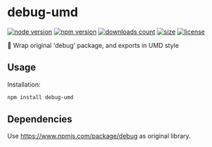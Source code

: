 # debug-umd

[![node version](https://img.shields.io/node/v/debug-umd.svg)](https://www.npmjs.com/package/debug-umd)
[![npm version](https://badge.fury.io/js/debug-umd.svg)](https://badge.fury.io/js/debug-umd)
[![downloads count](https://img.shields.io/npm/dt/debug-umd.svg)](https://www.npmjs.com/package/debug-umd)
[![size](https://packagephobia.com/badge?p=debug-umd)](https://packagephobia.com/result?p=debug-umd)
[![license](https://img.shields.io/npm/l/debug-umd.svg)](https://piecioshka.mit-license.org)

🔨 Wrap original 'debug' package, and exports in UMD style

## Usage

Installation:

```bash
npm install debug-umd
```

## Dependencies

Use https://www.npmjs.com/package/debug as original library.
